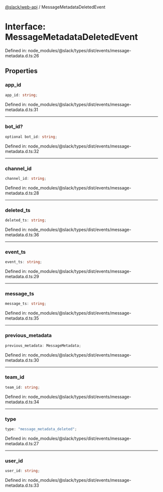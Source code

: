 [@slack/web-api](../index.md) / MessageMetadataDeletedEvent

# Interface: MessageMetadataDeletedEvent

Defined in: node\_modules/@slack/types/dist/events/message-metadata.d.ts:26

## Properties

### app\_id

```ts
app_id: string;
```

Defined in: node\_modules/@slack/types/dist/events/message-metadata.d.ts:31

***

### bot\_id?

```ts
optional bot_id: string;
```

Defined in: node\_modules/@slack/types/dist/events/message-metadata.d.ts:32

***

### channel\_id

```ts
channel_id: string;
```

Defined in: node\_modules/@slack/types/dist/events/message-metadata.d.ts:28

***

### deleted\_ts

```ts
deleted_ts: string;
```

Defined in: node\_modules/@slack/types/dist/events/message-metadata.d.ts:36

***

### event\_ts

```ts
event_ts: string;
```

Defined in: node\_modules/@slack/types/dist/events/message-metadata.d.ts:29

***

### message\_ts

```ts
message_ts: string;
```

Defined in: node\_modules/@slack/types/dist/events/message-metadata.d.ts:35

***

### previous\_metadata

```ts
previous_metadata: MessageMetadata;
```

Defined in: node\_modules/@slack/types/dist/events/message-metadata.d.ts:30

***

### team\_id

```ts
team_id: string;
```

Defined in: node\_modules/@slack/types/dist/events/message-metadata.d.ts:34

***

### type

```ts
type: "message_metadata_deleted";
```

Defined in: node\_modules/@slack/types/dist/events/message-metadata.d.ts:27

***

### user\_id

```ts
user_id: string;
```

Defined in: node\_modules/@slack/types/dist/events/message-metadata.d.ts:33
